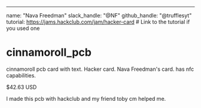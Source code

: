 ---
name: "Nava Freedman"
slack_handle: "@NF"
github_handle: "@trufflesyt"
tutorial: https://jams.hackclub.com/jam/hacker-card # Link to the tutorial if you used one

# cinnamoroll_pcb

<!-- Describe your board in 2-3 sentences. What are you making? What will it do? -->
cinnamoroll pcb card with text. Hacker card. Nava Freedman's card. has nfc capabilities.
<!-- How much is it going to cost? -->
$42.63 USD
<!-- Tell us a little bit about your design process. What were some challenges? What helped? ***Totally optional*** -->
I made this pcb with hackclub and my friend toby cm helped me.